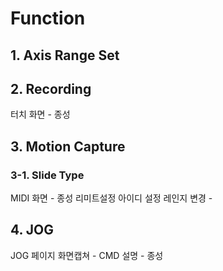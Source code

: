 # Function
## 1. Axis Range Set

## 2. Recording
터치 화면 - 종성

## 3. Motion Capture

### 3-1. Slide Type
MIDI 화면 - 종성
리미트설정
아이디 설정
레인지 변경 -

## 4. JOG
JOG 페이지 화면캡쳐  - CMD 설명 - 종성

